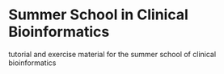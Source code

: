 # Summer School in Clinical Bioinformatics
tutorial and exercise material for the summer school of clinical bioinformatics
